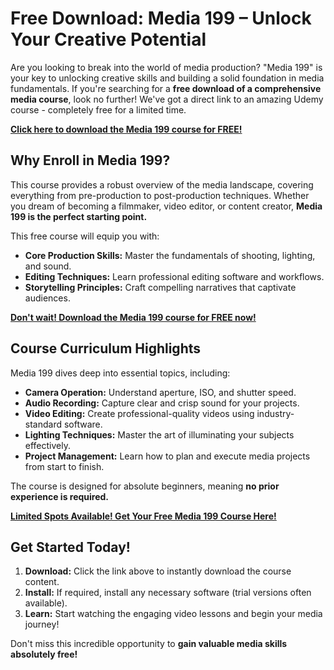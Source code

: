 # Free Download: Media 199 – Unlock Your Creative Potential

Are you looking to break into the world of media production? "Media 199" is your key to unlocking creative skills and building a solid foundation in media fundamentals. If you're searching for a **free download of a comprehensive media course**, look no further! We've got a direct link to an amazing Udemy course - completely free for a limited time.

[**Click here to download the Media 199 course for FREE!**](https://udemywork.com/media-199)

## Why Enroll in Media 199?

This course provides a robust overview of the media landscape, covering everything from pre-production to post-production techniques. Whether you dream of becoming a filmmaker, video editor, or content creator, **Media 199 is the perfect starting point.**

This free course will equip you with:
*   **Core Production Skills:** Master the fundamentals of shooting, lighting, and sound.
*   **Editing Techniques:** Learn professional editing software and workflows.
*   **Storytelling Principles:** Craft compelling narratives that captivate audiences.

[**Don't wait! Download the Media 199 course for FREE now!**](https://udemywork.com/media-199)

## Course Curriculum Highlights

Media 199 dives deep into essential topics, including:

*   **Camera Operation:** Understand aperture, ISO, and shutter speed.
*   **Audio Recording:** Capture clear and crisp sound for your projects.
*   **Video Editing:** Create professional-quality videos using industry-standard software.
*   **Lighting Techniques:** Master the art of illuminating your subjects effectively.
*   **Project Management:** Learn how to plan and execute media projects from start to finish.

The course is designed for absolute beginners, meaning **no prior experience is required.**

[**Limited Spots Available! Get Your Free Media 199 Course Here!**](https://udemywork.com/media-199)

## Get Started Today!

1.  **Download:** Click the link above to instantly download the course content.
2.  **Install:** If required, install any necessary software (trial versions often available).
3.  **Learn:** Start watching the engaging video lessons and begin your media journey!

Don't miss this incredible opportunity to **gain valuable media skills absolutely free!**
